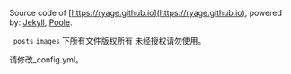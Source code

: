 Source code of [https://ryage.github.io](https://ryage.github.io), powered by: [Jekyll](http://jekyllrb.com), [Poole](http://getpoole.com).

`_posts` `images` 下所有文件版权所有 未经授权请勿使用。

请修改_config.yml。
 